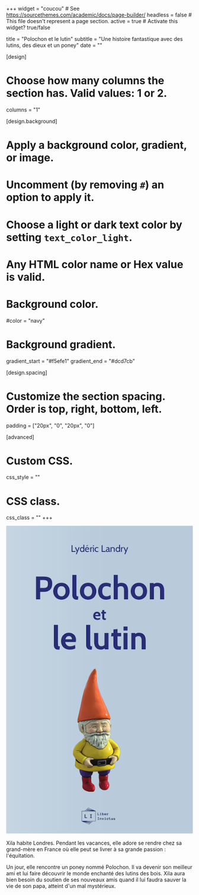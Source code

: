 +++
widget = "coucou"  # See https://sourcethemes.com/academic/docs/page-builder/
headless = false  # This file doesn't represent a page section.
active = true  # Activate this widget? true/false

title = "Polochon et le lutin"
subtitle = "Une histoire fantastique avec des lutins, des dieux et un poney"
date = ""

[design]
  # Choose how many columns the section has. Valid values: 1 or 2.
  columns = "1"

[design.background]
  # Apply a background color, gradient, or image.
  #   Uncomment (by removing `#`) an option to apply it.
  #   Choose a light or dark text color by setting `text_color_light`.
  #   Any HTML color name or Hex value is valid.

  # Background color.
  #color = "navy"
  
  # Background gradient.
  gradient_start = "#f5efe1"
  gradient_end = "#dcd7cb"

[design.spacing]
  # Customize the section spacing. Order is top, right, bottom, left.
  padding = ["20px", "0", "20px", "0"]

[advanced]
 # Custom CSS. 
 css_style = ""
 
 # CSS class.
 css_class = ""
+++

![polochon](/static/media/polochon.png)

Xila habite Londres. Pendant les vacances, elle adore se rendre chez sa grand-mère en France où elle peut se livrer à sa grande passion : l'équitation.

Un jour, elle rencontre un poney nommé Polochon. Il va devenir son meilleur ami et lui faire découvrir le monde enchanté des lutins des bois. Xila aura bien besoin du soutien de ses nouveaux amis quand il lui faudra sauver la vie de son papa, atteint d'un mal mystérieux.

